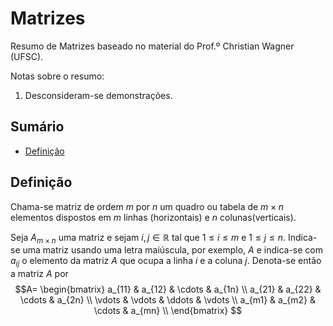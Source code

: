 # Matrizes
Resumo de Matrizes baseado no material do Prof.º Christian Wagner (UFSC). 

Notas sobre o resumo:
1) Desconsideram-se demonstrações.

## Sumário
- [Definição](#definição)

## Definição
Chama-se matriz de ordem $m$ por $n$ um quadro ou tabela de $m\times n$ elementos dispostos em $m$ linhas (horizontais) e $n$ colunas(verticais).

Seja $A_{m\times n}$ uma matriz e sejam $i, j \in\mathbb{R}$ tal que $1\leq i\leq m$ e $1\leq j\leq n$. Indica-se uma matriz usando uma letra maiúscula, por exemplo, $A$ e indica-se com $a_{ij}$ o elemento da matriz $A$ que ocupa a linha $i$ e a coluna $j$. Denota-se então a matriz $A$ por
$$A=
\begin{bmatrix}
  a_{11} & a_{12} & \cdots & a_{1n} \\
  a_{21} & a_{22} & \cdots & a_{2n} \\
  \vdots & \vdots & \ddots & \vdots \\
  a_{m1} & a_{m2} & \cdots & a_{mn} \\
\end{bmatrix}
$$
